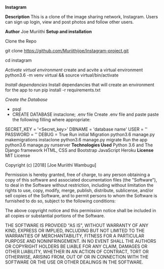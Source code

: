 **Instagram**

**Description**
This is a clone of the image sharing network, Instagram. Users can sign up login, view and post photos and follow other users.

**Author**
Joe Muriithi
**Setup and installation**

Clone the Repo

git clone https://github.com/Muriithijoe/Instagram-project.git

cd instagram

*Activate virtual environment*
create and acvite a virtual environment python3.6 -m venv virtual && source virtual/bin/activate

*Install dependancies*
Install dependancies that will create an environment for the app to run pip install -r requirements.txt

*Create the Database*
- psql
- CREATE DATABASE instaclone;
.env file
Create .env file and paste paste the following filling where appropriate:

SECRET_KEY = '<Secret_key>'
DBNAME = 'database name'
USER = '<Username>'
PASSWORD = '<password>'
DEBUG = True
Run initial Migration
python3.6 manage.py makemigrations instaclone
python3.6 manage.py migrate
Run the app
python3.6 manage.py runserver
**Technologies Used**
Python 3.6 and The Django framework
HTML, CSS and Bootstrap
JavaScript
Heroku
**License**
MIT License

Copyright (c) [2018] [Joe Muriithi Wambugu]

Permission is hereby granted, free of charge, to any person obtaining a copy
of this software and associated documentation files (the "Software"), to deal
in the Software without restriction, including without limitation the rights
to use, copy, modify, merge, publish, distribute, sublicense, and/or sell
copies of the Software, and to permit persons to whom the Software is
furnished to do so, subject to the following conditions:

The above copyright notice and this permission notice shall be included in all
copies or substantial portions of the Software.

THE SOFTWARE IS PROVIDED "AS IS", WITHOUT WARRANTY OF ANY KIND, EXPRESS OR
IMPLIED, INCLUDING BUT NOT LIMITED TO THE WARRANTIES OF MERCHANTABILITY,
FITNESS FOR A PARTICULAR PURPOSE AND NONINFRINGEMENT. IN NO EVENT SHALL THE
AUTHORS OR COPYRIGHT HOLDERS BE LIABLE FOR ANY CLAIM, DAMAGES OR OTHER
LIABILITY, WHETHER IN AN ACTION OF CONTRACT, TORT OR OTHERWISE, ARISING FROM,
OUT OF OR IN CONNECTION WITH THE SOFTWARE OR THE USE OR OTHER DEALINGS IN THE
SOFTWARE.
